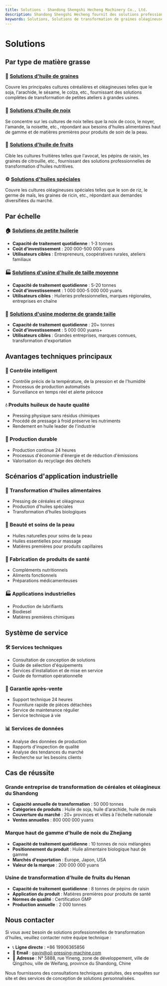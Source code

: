```yaml
---
title: Solutions - Shandong Shengshi Hecheng Machinery Co., Ltd.
description: Shandong Shengshi Hecheng fournit des solutions professionnelles de transformation de graines oléagineuses, classées par type de graine oléagineuse incluant les céréales et oléagineux, les noix, les fruits, les huiles spéciales, assurant un contrôle intelligent, des produits huileux de haute qualité, une production durable.
keywords: Solutions, Solutions de transformation de graines oléagineuses, Solutions de céréales et oléagineux, Solutions de noix, Solutions de fruits, Solutions d'huiles spéciales, Contrôle intelligent, Produits huileux de haute qualité, Production durable, Transformation d'huiles alimentaires, Beauté et soins de la peau, Fabrication de produits de santé, Applications industrielles, Solutions Shandong Shengshi Hecheng
---
```


# Solutions

## Par type de matière grasse

### 🌾 [Solutions d'huile de graines](./seed-oils)
Couvre les principales cultures céréalières et oléagineuses telles que le soja, l'arachide, le sésame, le colza, etc., fournissant des solutions complètes de transformation de petites ateliers à grandes usines.

### 🥜 [Solutions d'huile de noix](./nuts)
Se concentre sur les cultures de noix telles que la noix de coco, le noyer, l'amande, la noisette, etc., répondant aux besoins d'huiles alimentaires haut de gamme et de matières premières pour produits de soin de la peau.

### 🥑 [Solutions d'huile de fruits](./fruits)
Cible les cultures fruitières telles que l'avocat, les pépins de raisin, les graines de citrouille, etc., fournissant des solutions professionnelles de transformation d'huiles nutritives.

### ⚙️ [Solutions d'huiles spéciales](./special-oils)
Couvre les cultures oléagineuses spéciales telles que le son de riz, le germe de maïs, les graines de ricin, etc., répondant aux demandes diversifiées du marché.

## Par échelle

### 🏠 [Solutions de petite huilerie](./small-workshop)
- **Capacité de traitement quotidienne** : 1-3 tonnes
- **Coût d'investissement** : 200 000-500 000 yuans
- **Utilisateurs cibles** : Entrepreneurs, coopératives rurales, ateliers familiaux

### 🏭 [Solutions d'usine d'huile de taille moyenne](./medium-factory)
- **Capacité de traitement quotidienne** : 5-20 tonnes
- **Coût d'investissement** : 1 000 000-5 000 000 yuans
- **Utilisateurs cibles** : Huileries professionnelles, marques régionales, entreprises en chaîne

### 🏢 [Solutions d'usine moderne de grande taille](./large-industrial)
- **Capacité de traitement quotidienne** : 20+ tonnes
- **Coût d'investissement** : 5 000 000 yuans+
- **Utilisateurs cibles** : Grandes entreprises, marques connues, transformation d'exportation

## Avantages techniques principaux

### 🎯 Contrôle intelligent
- Contrôle précis de la température, de la pression et de l'humidité
- Processus de production automatisés
- Surveillance en temps réel et alerte précoce

### 💧 Produits huileux de haute qualité
- Pressing physique sans résidus chimiques
- Procédé de pressage à froid préserve les nutriments
- Rendement en huile leader de l'industrie

### 🔄 Production durable
- Production continue 24 heures
- Processus d'économie d'énergie et de réduction d'émissions
- Valorisation du recyclage des déchets

## Scénarios d'application industrielle

### 🍳 Transformation d'huiles alimentaires
- Pressing de céréales et oléagineux
- Production d'huiles spéciales
- Transformation d'huiles biologiques

### 💄 Beauté et soins de la peau
- Huiles naturelles pour soins de la peau
- Huiles essentielles pour massage
- Matières premières pour produits capillaires

### 💊 Fabrication de produits de santé
- Compléments nutritionnels
- Aliments fonctionnels
- Préparations médicamenteuses

### 🏭 Applications industrielles
- Production de lubrifiants
- Biodiesel
- Matières premières chimiques

## Système de service

### 🛠️ Services techniques
- Consultation de conception de solutions
- Guide de sélection d'équipements
- Services d'installation et de mise en service
- Guide de formation opérationnelle

### 🔧 Garantie après-vente
- Support technique 24 heures
- Fourniture rapide de pièces détachées
- Service de maintenance régulier
- Service technique à vie

### 📊 Services de données
- Analyse des données de production
- Rapports d'inspection de qualité
- Analyse des tendances du marché
- Recherche sur les besoins clients

## Cas de réussite

### Grande entreprise de transformation de céréales et oléagineux du Shandong
- **Capacité annuelle de transformation** : 50 000 tonnes
- **Catégories de produits** : Huile de soja, huile d'arachide, huile de maïs
- **Couverture du marché** : 20+ provinces et villes à l'échelle nationale
- **Ventes annuelles** : 800 000 000 yuans

### Marque haut de gamme d'huile de noix du Zhejiang
- **Capacité de traitement quotidienne** : 10 tonnes de noix mélangées
- **Positionnement du produit** : Huile alimentaire biologique haut de gamme
- **Marchés d'exportation** : Europe, Japon, USA
- **Valeur de la marque** : 200 000 000 yuans

### Usine de transformation d'huile de fruits du Henan
- **Capacité de traitement quotidienne** : 8 tonnes de pépins de raisin
- **Application du produit** : Matières premières pour produits de santé
- **Normes de qualité** : Certification GMP
- **Production annuelle** : 2 000 tonnes

## Nous contacter

Si vous avez besoin de solutions professionnelles de transformation d'huiles, veuillez contacter notre équipe technique :

- 📞 **Ligne directe** : +86 19906365856
- 📧 **Email** : gavin@oil-pressing-machine.com
- 📍 **Adresse** : N° 5888, rue Yineng, zone de développement, ville de Qingzhou, ville de Weifang, province du Shandong, Chine

Nous fournissons des consultations techniques gratuites, des enquêtes sur site et des services de conception de solutions personnalisées.